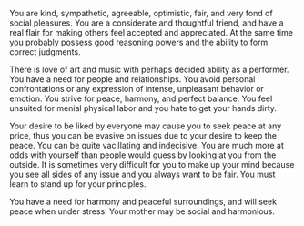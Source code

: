 You are kind, sympathetic, agreeable, optimistic, fair, and very fond of social pleasures. You are a considerate and thoughtful friend, and have a real flair for making others feel accepted and appreciated. At the same time you probably possess good reasoning powers and the ability to form correct judgments. 

There is love of art and music with perhaps decided ability as a performer. You have a need for people and relationships. You avoid personal confrontations or any expression of intense, unpleasant behavior or emotion. You strive for peace, harmony, and perfect balance. You feel unsuited for menial physical labor and you hate to get your hands dirty. 

Your desire to be liked by everyone may cause you to seek peace at any price, thus you can be evasive on issues due to your desire to keep the peace. You can be quite vacillating and indecisive. You are much more at odds with yourself than people would guess by looking at you from the outside. It is sometimes very difficult for you to make up your mind because you see all sides of any issue and you always want to be fair. You must learn to stand up for your principles.

You have a need for harmony and peaceful surroundings, and will seek peace when under stress. Your mother may be social and harmonious.